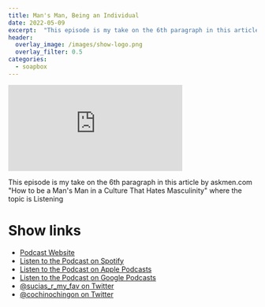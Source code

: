 ```yaml
---
title: Man's Man, Being an Individual
date: 2022-05-09
excerpt:  "This episode is my take on the 6th paragraph in this article by askmen.com 'How to be a Man's Man in a Culture That Hates Masculinity' where the topic is Listening" 
header:
  overlay_image: /images/show-logo.png
  overlay_filter: 0.5
categories: 
  - soapbox
---
```


<iframe src="https://embed.embed.podcasts.apple.com/us/podcast/mans-man-being-an-individual/id1548173787?i=1000560022729&amp;theme=dark" width='70%' height='175' frameborder='0' allowtransparency='true' allow='encrypted-media'></iframe> 

This episode is my take on the 6th paragraph in this article by askmen.com "How to be a Man's Man in a Culture That Hates Masculinity" where the topic is Listening

# Show links

* <i class='fas fa-link'></i> [Podcast Website](https://sucias.xyz)
* <i class='fab fa-spotify'></i> [Listen to the Podcast on Spotify](https://open.spotify.com/show/3XjoipCU3QzeIaQAAQpBdW)
* <i class='fas fa-podcast'></i> [Listen to the Podcast on Apple Podcasts](https://podcasts.apple.com/us/podcast/sucias-are-my-favorite/id1548173787)
* <i class='fab fa-google-play'></i> [Listen to the Podcast on Google Podcasts](https://podcasts.google.com/feed/aHR0cHM6Ly9hbmNob3IuZm0vcy80MjI0YzYzYy9wb2RjYXN0L3Jzcw==)
* <i class='fab fa-twitter'></i> [@sucias_r_my_fav on Twitter](https://twitter.com/sucias_r_my_fav)
* <i class='fab fa-twitter'></i> [@cochinochingon on Twitter](https://twitter.com/cochinochingon)
